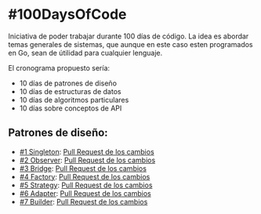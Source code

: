 # #100DaysOfCode

Iniciativa de poder trabajar durante 100 días de código. La idea es abordar temas generales de sistemas, que aunque en este caso esten 
programados en Go, sean de útilidad para cualquier lenguaje.

El cronograma propuesto sería:
* 10 días de patrones de diseño
* 10 días de estructuras de datos
* 10 días de algoritmos particulares
* 10 días sobre conceptos de API

## Patrones de diseño:
* [#1 Singleton](https://github.com/rlgino/hundred-days-of-code/tree/master/patterns/singleton): [Pull Request de los cambios](https://github.com/rlgino/hundred-days-of-code/pull/1)
* [#2 Observer](https://github.com/rlgino/hundred-days-of-code/tree/master/patterns/observer): [Pull Request de los cambios](https://github.com/rlgino/hundred-days-of-code/pull/2)
* [#3 Bridge](https://github.com/rlgino/hundred-days-of-code/tree/master/patterns/bridge): [Pull Request de los cambios](https://github.com/rlgino/hundred-days-of-code/pull/3)
* [#4 Factory](https://github.com/rlgino/hundred-days-of-code/tree/master/patterns/factory): [Pull Request de los cambios](https://github.com/rlgino/hundred-days-of-code/pull/4)
* [#5 Strategy](https://github.com/rlgino/hundred-days-of-code/tree/master/patterns/strategy): [Pull Request de los cambios](https://github.com/rlgino/hundred-days-of-code/pull/5)
* [#6 Adapter](https://github.com/rlgino/hundred-days-of-code/tree/master/patterns/adapter): [Pull Request de los cambios](https://github.com/rlgino/hundred-days-of-code/pull/6)
* [#7 Builder](https://github.com/rlgino/hundred-days-of-code/tree/master/patterns/builder): [Pull Request de los cambios](https://github.com/rlgino/hundred-days-of-code/pull/7)
